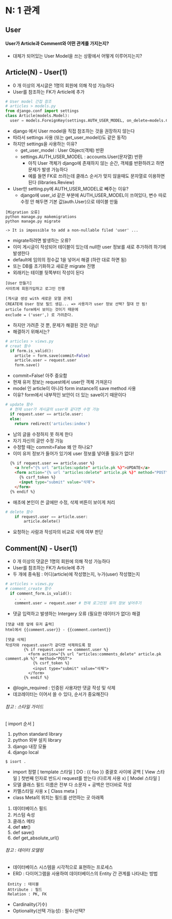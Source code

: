 # N: 1 관계
## User 
#### User가 Article과 Comment와 어떤 관계를 가지는지?
- 대체가 되어있는 User Model을 쓰는 상황에서 어떻게 이루어지는지?

## Article(N) - User(1)
- 0 개 이상의 게시글은 1명의 회원에 의해 작성 가능하다 
- User를 참조하는 FK가 Article에 추가
```py
# User model 간접 참조
# articles > models.py
from django.conf import settings
class Article(models.Model):
  user = models.ForeignKey(settings.AUTH_USER_MODEL, on_delete=models.CASCADE)
```
- django 에서 User model을 직접 참조하는 것을 권장하지 않는다
- 따라서 settings 사용 (또는 get_user_model()도 같은 동작)
- 하지만 settings을 사용하는 이유? 
  - get_user_model : User Object(객체) 반환
  - settings.AUTH_USER_MODEL : accounts.User(문자열) 반환
    - 아직 User 객체가 django에 존재하지 않는 순간, 객체를 반환하려고 하면 문제가 발생 가능하다
    - 예를 들면 FK로 쓰려는데 클래스 순서가 맞지 않을때도 문자열로 이용하면 된다 (libraries.Review)
- User만 setting.py에 AUTH_USER_MODEL로 빼주는 이유? 
    - django에 user_id 같은 부분에 AUTH_USER_MODEL이 쓰여있다, 변수 따로 수정 안 해두면 기본 값(auth.User)으로 테이블 만듦
```
[Migration 오류]
python manage.py makemigrations
python manage.py migrate

-> It is impossible to add a non-nullable filed 'user' ... 
```
- migrate하려면 발생하는 오류?
- 이미 게시글이 작성되어 테이블이 있는데 null한 user 정보를 새로 추가하려 하기에 발생한다
- default에 임의의 정수값 1을 넣어서 해결 (하란 대로 하면 됨)
- 또는 DB를 초기화하고 새로운 migrate 진행
- 외래키는 테이블 뒷쪽부터 작성이 된다
```
[User 만들기]
사이트에 회원가입하고 로그인 진행

[게시글 생성 with 새로운 모델 관계]
CREATE에 User 정보 필드 생김... => 사용자가 user 정보 선택? 절대 안 됨!
article form에서 보이는 것이기 때문에 
exclude = ('user',) 로 가려준다. 
```
- 하지만 가려준 것 뿐, 문제가 해결된 것은 아님!
- 해결하기 위해서는?
```py
# articles > views.py
# creat 함수
  if form.is_valid():
    article = form.save(commit=False)
    article.user = request.user
    form.save()
```
- commit=False! 아주 중요함
- 현재 유저 정보는 request에서 user란 객체 가져온다
- model 인 article이 아니라 form instance의 save method 사용
- 이유? form에서 내부적인 보안이 더 있는 save이기 때문이다
```py
# update 함수
  # 현재 user가 게시글의 user와 같다면 수정 가능
  if request.user == article.user:
  else:
    return redirect('articles:index')
```
- 남의 글을 수정하지 못 하게 한다
- 자기 자신의 글만 수정 가능 
- 수정할 때는 commit=False 왜 안 하나요? 
- 이미 유저 정보가 들어가 있기에 user 정보를 넣어줄 필요가 없다! 
```html
  {% if request.user == article.user %}
    <a href="{% url "articles:update" article.pk %}">UPDATE</a>
    <form action="{% url "articles:delete" article.pk %}" method="POST">
      {% csrf_token %}
      <input type="submit" value="삭제">
    </form>
  {% endif %}
```
- 애초에 본인이 쓴 글에만 수정, 삭제 버튼이 보이게 처리
```py
# delete 함수
    if request.user == article.user:
        article.delete()
```
- 요청하는 사람과 작성자의 비교로 삭제 여부 판단



## Comment(N) - User(1)
- 0 개 이상의 댓글은 1명의 회원에 의해 작성 가능하다
- User를 참조하는 FK가 Article에 추가
- 두 개에 종속됨 : 어디(article)에 작성했는지, 누가(user) 작성했는지 
```py
# articles > views.py
# comment_create 함수
  if comment_form.is_valid():
    . . . 
    comment.user = request.user # 현재 로그인된 유저 정보 넣어주기
```
- 댓글 입력하고 발생하는 Intergery 오류 (필요한 데이터가 없다) 해결 
```
[댓글 내용 앞에 유저 출력]
html에서 {{comment.user}} - {{comment.content}}
```
```
[댓글 삭제]
작성자와 request.user가 같다면 삭제하도록 함
        {% if request.user == comment.user %}
          <form action="{% url "articles:comments_delete" article.pk comment.pk %}" method="POST">
            {% csrf_token %}
            <input type="submit" value="삭제">
          </form>
        {% endif %}
```
- @login_required : 인증된 사용자만 댓글 작성 및 삭제 
- 데코레이터는 이어서 쓸 수 있다, 순서가 중요해진다

###### 참고 : 스타일 가이드
[ import 순서 ] 
1. python standard library
2. python 외부 설치 library
3. django 내장 모듈
4. django local 
```
$ isort . 
```
- import 정렬 
[ template 스타일 ]
DO : {{ foo }} 중괄호 사이에 공백
[ View 스타일 ]
첫번째 인자로 반드시 request를 받는다 (다르게 사용 x)
[ Model 스타일 ]
- 모델 클래스 필드 이름은 전부 다 소문자 + 공백은 언더바로 작성
- 카멜스타일 사용 x
[ Class meta ]
- class Meta의 위치는 필드를 선언하는 곳 아래쪽 
1. 데이터베이스 필드
2. 커스텀 속성
3. 클래스 메타
4. def __str__()
5. def save()
6. def get_absolute_url()

###### 참고 : 데이터 모델링
- 데이터베이스 시스템을 시각적으로 표현하는 프로세스
- ERD : 다이어그램을 사용하여 데이터베이스의 Entity 간 관계를 나타내는 방법
```
 Entity : 테이블
 Attribute : 필드
 Relation : PK, FK
```
- Cardinality(기수) 
- Optionality(선택 가능성) : 필수/선택?
